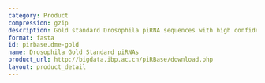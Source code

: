 ```yaml
---
category: Product
compression: gzip
description: Gold standard Drosophila piRNA sequences with high confidence annotations
format: fasta
id: pirbase.dme-gold
name: Drosophila Gold Standard piRNAs
product_url: http://bigdata.ibp.ac.cn/piRBase/download.php
layout: product_detail
---
```


